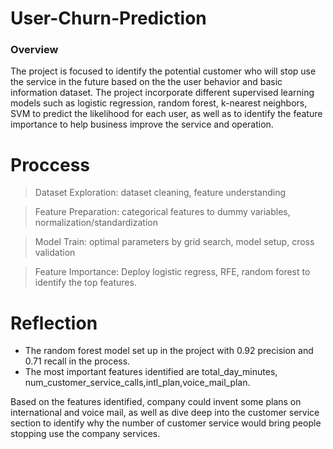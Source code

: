 # User-Churn-Prediction

### Overview
The project is focused to identify the potential customer who will stop use the service in the future based on the the user behavior and basic information dataset. The project incorporate different supervised learning models such as logistic regression, random forest, k-nearest neighbors, SVM to predict the likelihood for each user, as well as to identify the feature importance to help business improve the service and operation.

# Proccess
> Dataset Exploration: dataset cleaning, feature understanding

> Feature Preparation: categorical features to dummy variables, normalization/standardization

> Model Train: optimal parameters by grid search, model setup, cross validation

> Feature Importance: Deploy logistic regress, RFE, random forest to identify the top features.

# Reflection

- The random forest model set up in the project with 0.92 precision and 0.71 recall in the process.
- The most important features identified are total_day_minutes, num_customer_service_calls,intl_plan,voice_mail_plan.

Based on the features identified, company could invent some plans on international and voice mail, as well as dive deep into the customer service section to identify why the number of customer service would bring people stopping use the company services.
